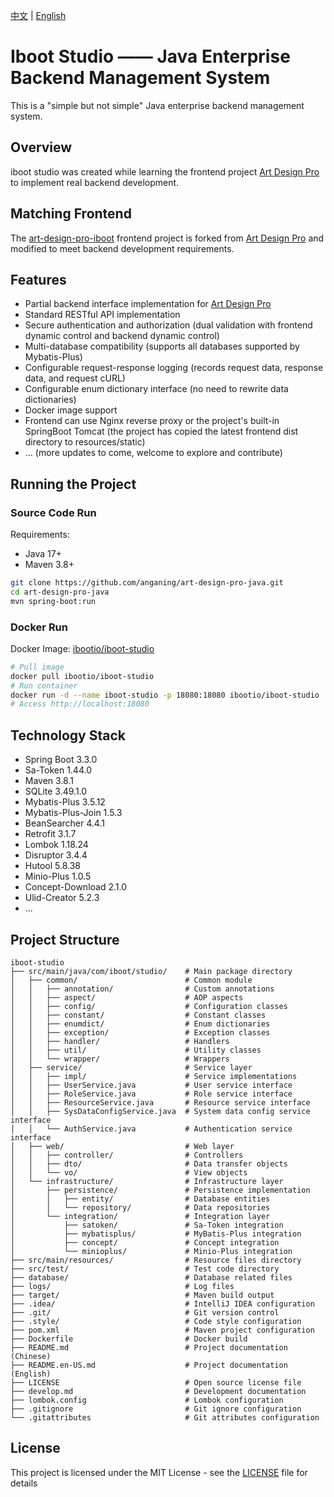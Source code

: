 [中文](README.md) | [English](README.en.md)
# Iboot Studio —— Java Enterprise Backend Management System

This is a "simple but not simple" Java enterprise backend management system.

## Overview

iboot studio was created while learning the frontend project [Art Design Pro](https://github.com/Daymychen/art-design-pro) to implement real backend development.

## Matching Frontend

The [art-design-pro-iboot](https://github.com/anganing/art-design-pro-iboot) frontend project is forked from [Art Design Pro](https://github.com/Daymychen/art-design-pro) and modified to meet backend development requirements.

## Features
- Partial backend interface implementation for [Art Design Pro](https://github.com/Daymychen/art-design-pro)
- Standard RESTful API implementation
- Secure authentication and authorization (dual validation with frontend dynamic control and backend dynamic control)
- Multi-database compatibility (supports all databases supported by Mybatis-Plus)
- Configurable request-response logging (records request data, response data, and request cURL)
- Configurable enum dictionary interface (no need to rewrite data dictionaries)
- Docker image support
- Frontend can use Nginx reverse proxy or the project's built-in SpringBoot Tomcat (the project has copied the latest frontend dist directory to resources/static)
- ... (more updates to come, welcome to explore and contribute)

## Running the Project

### Source Code Run

Requirements:

- Java 17+
- Maven 3.8+

```bash
git clone https://github.com/anganing/art-design-pro-java.git
cd art-design-pro-java
mvn spring-boot:run
```

### Docker Run
Docker Image: [ibootio/iboot-studio](https://hub.docker.com/r/ibootio/iboot-studio)

```bash
# Pull image
docker pull ibootio/iboot-studio
# Run container
docker run -d --name iboot-studio -p 18080:18080 ibootio/iboot-studio
# Access http://localhost:18080
```

## Technology Stack
- Spring Boot 3.3.0
- Sa-Token 1.44.0
- Maven 3.8.1
- SQLite 3.49.1.0
- Mybatis-Plus 3.5.12
- Mybatis-Plus-Join 1.5.3
- BeanSearcher 4.4.1
- Retrofit 3.1.7
- Lombok 1.18.24
- Disruptor 3.4.4
- Hutool 5.8.38
- Minio-Plus 1.0.5
- Concept-Download 2.1.0
- Ulid-Creator 5.2.3
- ...

## Project Structure

```plaintext
iboot-studio
├── src/main/java/com/iboot/studio/    # Main package directory
│   ├── common/                        # Common module
│   │   ├── annotation/                # Custom annotations
│   │   ├── aspect/                    # AOP aspects
│   │   ├── config/                    # Configuration classes
│   │   ├── constant/                  # Constant classes
│   │   ├── enumdict/                  # Enum dictionaries
│   │   ├── exception/                 # Exception classes
│   │   ├── handler/                   # Handlers
│   │   ├── util/                      # Utility classes
│   │   └── wrapper/                   # Wrappers
│   ├── service/                       # Service layer
│   │   ├── impl/                      # Service implementations
│   │   ├── UserService.java           # User service interface
│   │   ├── RoleService.java           # Role service interface
│   │   ├── ResourceService.java       # Resource service interface
│   │   ├── SysDataConfigService.java  # System data config service interface
│   │   └── AuthService.java           # Authentication service interface
│   ├── web/                           # Web layer
│   │   ├── controller/                # Controllers
│   │   ├── dto/                       # Data transfer objects
│   │   └── vo/                        # View objects
│   └── infrastructure/                # Infrastructure layer
│       ├── persistence/               # Persistence implementation
│       │   ├── entity/                # Database entities
│       │   └── repository/            # Data repositories
│       └── integration/               # Integration layer
│           ├── satoken/               # Sa-Token integration
│           ├── mybatisplus/           # MyBatis-Plus integration
│           ├── concept/               # Concept integration
│           └── minioplus/             # Minio-Plus integration
├── src/main/resources/                # Resource files directory
├── src/test/                          # Test code directory
├── database/                          # Database related files
├── logs/                              # Log files
├── target/                            # Maven build output
├── .idea/                             # IntelliJ IDEA configuration
├── .git/                              # Git version control
├── .style/                            # Code style configuration
├── pom.xml                            # Maven project configuration
├── Dockerfile                         # Docker build
├── README.md                          # Project documentation (Chinese)
├── README.en-US.md                    # Project documentation (English)
├── LICENSE                            # Open source license file
├── develop.md                         # Development documentation
├── lombok.config                      # Lombok configuration
├── .gitignore                         # Git ignore configuration
└── .gitattributes                     # Git attributes configuration
```

## License

This project is licensed under the MIT License - see the [LICENSE](LICENSE) file for details
